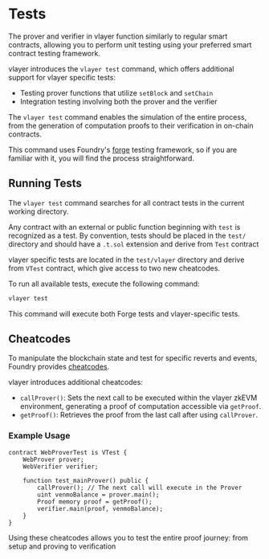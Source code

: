 # Tests
The prover and verifier in vlayer function similarly to regular smart contracts, allowing you to perform unit testing using your preferred smart contract testing framework.

vlayer introduces the `vlayer test` command, which offers additional support for vlayer specific tests:
- Testing prover functions that utilize `setBlock` and `setChain`
- Integration testing involving both the prover and the verifier

The `vlayer test` command enables the simulation of the entire process, from the generation of computation proofs to their verification in on-chain contracts.

This command uses Foundry's [forge](https://book.getfoundry.sh/forge/tests) testing framework, so if you are familiar with it, you will find the process straightforward.

## Running Tests
The `vlayer test` command searches for all contract tests in the current working directory. 

Any contract with an external or public function beginning with `test` is recognized as a test. By convention, tests should be placed in the `test/` directory and should have a `.t.sol` extension and derive from `Test` contract

vlayer specific tests are located in the `test/vlayer` directory and derive from `VTest` contract, which give access to two new cheatcodes.

To run all available tests, execute the following command:
```sh
vlayer test
```

This command will execute both Forge tests and vlayer-specific tests.

## Cheatcodes
To manipulate the blockchain state and test for specific reverts and events, Foundry provides [cheatcodes](https://book.getfoundry.sh/forge/cheatcodes).

vlayer introduces additional cheatcodes:
- `callProver()`: Sets the next call to be executed within the vlayer zkEVM environment, generating a proof of computation accessible via `getProof`.
- `getProof()`: Retrieves the proof from the last call after using `callProver`.

### Example Usage

```solidity
contract WebProverTest is VTest {
    WebProver prover;
    WebVerifier verifier;

    function test_mainProver() public {
        callProver(); // The next call will execute in the Prover
        uint venmoBalance = prover.main();
        Proof memory proof = getProof();
        verifier.main(proof, venmoBalance);
    }
}
```

Using these cheatcodes allows you to test the entire proof journey: from setup and proving to verification